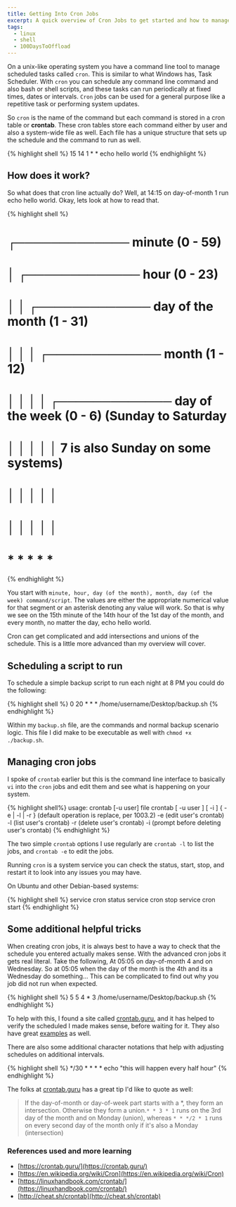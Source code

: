 ```yaml
---
title: Getting Into Cron Jobs
excerpt: A quick overview of Cron Jobs to get started and how to manage the tasks
tags: 
  - linux
  - shell
  - 100DaysToOffload
---
```


On a unix-like operating system you have a command line tool to manage scheduled tasks called `cron`. This is similar to what Windows has, Task Scheduler. With `cron` you can schedule any command line command and also bash or shell scripts, and these tasks can run periodically at fixed times, dates or intervals. `Cron` jobs can be used for a general purpose like a repetitive task or performing system updates.

So `cron` is the name of the command but each command is stored in a cron table or **crontab**. These cron tables store each command either by user and also a system-wide file as well. Each file has a unique structure that sets up the schedule and the command to run as well.

{% highlight shell %}
15 14 1 * * echo hello world
{% endhighlight %}

## How does it work?

So what does that cron line actually do? Well, at 14:15 on day-of-month 1 run echo hello world. Okay, lets look at how to read that.

{% highlight shell %}

# ┌───────────── minute (0 - 59)
# │ ┌───────────── hour (0 - 23)
# │ │ ┌───────────── day of the month (1 - 31)
# │ │ │ ┌───────────── month (1 - 12)
# │ │ │ │ ┌───────────── day of the week (0 - 6) (Sunday to Saturday
# │ │ │ │ │                                   7 is also Sunday on some systems)
# │ │ │ │ │
# │ │ │ │ │
# * * * * * <command to execute>

{% endhighlight %}

You start with `minute, hour, day (of the month), month, day (of the week) command/script`. The values are either the appropriate numerical value for that segment or an asterisk denoting any value will work. So that is why we see on the 15th minute of the 14th hour of the 1st day of the month, and every month, no matter the day, echo hello world.

Cron can get complicated and add intersections and unions of the schedule. This is a little more advanced than my overview will cover.

## Scheduling a script to run

To schedule a simple backup script to run each night at 8 PM you could do the following:

{% highlight shell %}
0 20 * * * /home/username/Desktop/backup.sh
{% endhighlight %}

Within my `backup.sh` file, are the commands and normal backup scenario logic. This file I did make to be executable as well with `chmod +x ./backup.sh`.

## Managing cron jobs

I spoke of `crontab` earlier but this is the command line interface to basically `vi` into the `cron` jobs and edit them and see what is happening on your system.

{% highlight shell%}
usage: crontab [-u user] file
 crontab [ -u user ] [ -i ] { -e | -l | -r }
  (default operation is replace, per 1003.2)
 -e (edit user's crontab)
 -l (list user's crontab)
 -r (delete user's crontab)
 -i (prompt before deleting user's crontab)
{% endhighlight %}

The two simple `crontab` options I use regularly are `crontab -l` to list the jobs, and `crontab -e` to edit the jobs.

Running `cron` is a system service you can check the status, start, stop, and restart it to look into any issues you may have.

On Ubuntu and other Debian-based systems:

{% highlight shell %}
service cron status
service cron stop
service cron start
{% endhighlight %}

## Some additional helpful tricks

When creating cron jobs, it is always best to have a way to check that the schedule you entered actually makes sense. With the advanced cron jobs it gets real literal. Take the following, At 05:05 on day-of-month 4 and on Wednesday. So at 05:05 when the day of the month is the 4th and its a Wednesday do something... This can be complicated to find out why you job did not run when expected.

{% highlight shell %}
5 5 4 * 3 /home/username/Desktop/backup.sh
{% endhighlight %}

To help with this, I found a site called [crontab.guru](https://crontab.guru), and it has helped to verify the scheduled I made makes sense, before waiting for it. They also have great [examples](https://crontab.guru/examples.html) as well.

There are also some additional character notations that help with adjusting schedules on additional intervals.

{% highlight shell %}
*/30 * * * * echo "this will happen every half hour"
{% endhighlight %}

The folks at [crontab.guru](https://crontab.guru) has a great tip I'd like to quote as well:
> If the day-of-month or day-of-week part starts with a *, they form an intersection. Otherwise they form a union.`* * 3 * 1` runs on the 3rd day of the month and on Monday (union), whereas `* * */2 * 1` runs on every second day of the month only if it's also a Monday (intersection)

### References used and more learning

- [https://crontab.guru/](https://crontab.guru/)
- [https://en.wikipedia.org/wiki/Cron](https://en.wikipedia.org/wiki/Cron)
- [https://linuxhandbook.com/crontab/](https://linuxhandbook.com/crontab/)
- [http://cheat.sh/crontab](http://cheat.sh/crontab)
